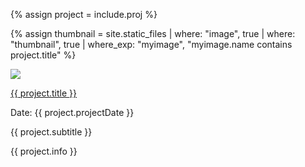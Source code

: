 {% assign project = include.proj %}

{% assign thumbnail = site.static_files | where: "image", true | where: "thumbnail", true | where_exp: "myimage", "myimage.name contains project.title" %}

<div class="portfolioItem">
  <div class="thumb">
    <a href="{{ project.url }}">
      <img class="thumbnail" src="{{ thumbnail[0].path }}"/>
    </a>
  </div>
  <div class="desc">
    <p>
      <a href="{{ project.url }}">{{ project.title }}</a>
    </p>
    <p class="projDate">
      Date: {{ project.projectDate }}
    </p>
    <p>
      {{ project.subtitle }}
    </p>
    <p>
      {{ project.info }}
    </p>
  </div>
</div>